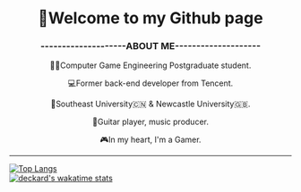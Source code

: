 
<h1 align = "center">👋Welcome to my Github page</h1>
<h3 align = "center">--------------------ABOUT ME--------------------</h3>
<p align = "center">
👨‍🎓Computer Game Engineering Postgraduate student.  
<p align = "center">
💻Former back-end developer from Tencent.   
<p align = "center">
📖Southeast University🇨🇳 & Newcastle University🇬🇧.  
<p align = "center">
🎸Guitar player, music producer.
<p align = "center">
🎮In my heart, I'm a Gamer.

***
[![Top Langs](https://github-readme-stats.vercel.app/api/top-langs/?username=DeckardZ46&hide=c&layout=compact)](https://github.com/anuraghazra/github-readme-stats)   
[![deckard's wakatime stats](https://github-readme-stats.vercel.app/api/wakatime?username=DeckardZ46)](https://github.com/anuraghazra/github-readme-stats)


